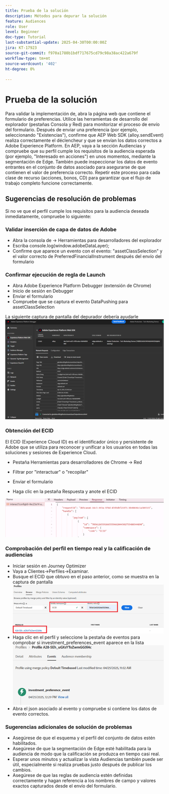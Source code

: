 ```yaml
---
title: Prueba de la solución
description: Métodos para depurar la solución
feature: Audiences
role: User
level: Beginner
doc-type: Tutorial
last-substantial-update: 2025-04-30T00:00:00Z
jira: KT-17923
source-git-commit: f970a1780b1bdf717675cd79c98a38ac422a679f
workflow-type: tm+mt
source-wordcount: '402'
ht-degree: 0%

---
```


# Prueba de la solución

Para validar la implementación de, abra la página web que contiene el formulario de preferencias. Utilice las herramientas de desarrollo del explorador (pestañas Consola y Red) para monitorizar el proceso de envío del formulario. Después de enviar una preferencia (por ejemplo, seleccionando &quot;Existencias&quot;), confirme que AEP Web SDK (alloy.sendEvent) realiza correctamente el déclencheur y que se envían los datos correctos a Adobe Experience Platform. En AEP, vaya a la sección Audiencias y compruebe que su perfil cumple los requisitos de la audiencia esperada (por ejemplo, &quot;Interesado en acciones&quot;) en unos momentos, mediante la segmentación de Edge. También puede inspeccionar los datos de evento entrantes en el conjunto de datos asociado para asegurarse de que contienen el valor de preferencia correcto. Repetir este proceso para cada clase de recurso (acciones, bonos, CD) para garantizar que el flujo de trabajo completo funcione correctamente.

## Sugerencias de resolución de problemas

Si no ve que el perfil cumple los requisitos para la audiencia deseada inmediatamente, compruebe lo siguiente:


### Validar inserción de capa de datos de Adobe

* Abra la consola de → Herramientas para desarrolladores del explorador
* Escriba console.log(window.adobeDataLayer);
* Confirme que aparece un evento con el evento: &quot;assetClassSelection&quot; y el valor correcto de PreferredFinancialInstrument después del envío del formulario

### Confirmar ejecución de regla de Launch

* Abra Adobe Experience Platform Debugger (extensión de Chrome)
* Inicio de sesión en Debugger
* Enviar el formulario
* Compruebe que se captura el evento DataPushing para assetClassSelection

La siguiente captura de pantalla del depurador debería ayudarle
![aep-debugger](assets/aep-debugger.png)

### Obtención del ECID

El ECID (Experience Cloud ID) es el identificador único y persistente de Adobe que se utiliza para reconocer y unificar a los usuarios en todas las soluciones y sesiones de Experience Cloud.

* Pestaña Herramientas para desarrolladores de Chrome → Red

* Filtrar por &quot;interactuar&quot; o &quot;recopilar&quot;

* Enviar el formulario
* Haga clic en la pestaña Respuesta y anote el ECID

![get-ecid](assets/get-ecid.png)

### Comprobación del perfil en tiempo real y la calificación de audiencias

* Iniciar sesión en Journey Optimizer
* Vaya a Clientes->Perfiles->Examinar.
* Busque el ECID que obtuvo en el paso anterior, como se muestra en la captura de pantalla
  ![ecid-profile](assets/ecid-profile.png)
* Haga clic en el perfil y seleccione la pestaña de eventos para comprobar si investment_preferences_event aparece en la lista
  ![events-tab](assets/profile-events.png)
* Abra el json asociado al evento y compruebe si contiene los datos de evento correctos.

### Sugerencias adicionales de solución de problemas

* Asegúrese de que el esquema y el perfil del conjunto de datos estén habilitados.
* Asegúrese de que la segmentación de Edge esté habilitada para la audiencia de modo que la calificación se produzca en tiempo casi real.
* Esperar unos minutos y actualizar la vista Audiencias también puede ser útil, especialmente si realiza pruebas justo después de publicar los cambios.
* Asegúrese de que las reglas de audiencia estén definidas correctamente y hagan referencia a los nombres de campo y valores exactos capturados desde el envío del formulario.



